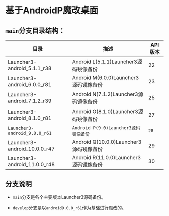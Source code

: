 # 基于AndroidP魔改桌面

## `main`分支目录结构：

目录|描述|API版本
----|----|----
Launcher3-android_5.1.1_r38|Android L(5.1.1)Launcher3源码镜像备份|22
Launcher3-android_6.0.0_r81|Android M(6.0.0)Launcher3源码镜像备份|23
Launcher3-android_7.1.2_r39|Android N(7.1.2)Launcher3源码镜像备份|25
Launcher3-android_8.1.0_r81|Android O(8.1.0)Launcher3源码镜像备份|27
`Launcher3-android_9.0.0_r61`|`Android P(9.0)Launcher3源码镜像备份`|`28`
Launcher3-android_10.0.0_r47|Android Q(10.0.0)Launcher3源码镜像备份|29
Launcher3-android_11.0.0_r48|Android R(11.0.0)Launcher3源码镜像备份|30

## 分支说明

* `main`分支是各个主要版本Launcher3源码备份。

* `develop`分支是以`android9.0.0_r61`作为基础进行魔改的。
